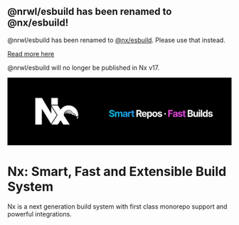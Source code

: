 ## @nrwl/esbuild has been renamed to @nx/esbuild!

@nrwl/esbuild has been renamed to [@nx/esbuild](https://www.npmjs.com/package/@nx/esbuild). Please use that instead.

[Read more here](https://nx.dev/recipes/other/rescope)

@nrwl/esbuild will no longer be published in Nx v17.

<p style="text-align: center;"><img src="https://raw.githubusercontent.com/nrwl/nx/master/images/nx.png" width="600" alt="Nx - Smart, Fast and Extensible Build System"></p>

# Nx: Smart, Fast and Extensible Build System

Nx is a next generation build system with first class monorepo support and powerful integrations.
